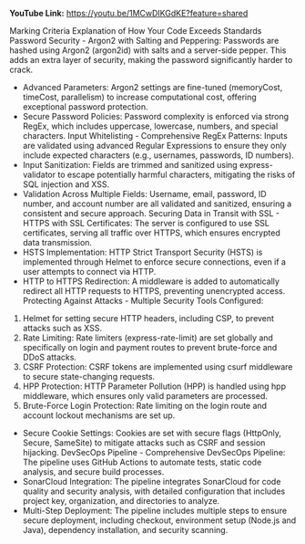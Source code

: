 **YouTube Link:**
https://youtu.be/1MCwDIKGdKE?feature=shared

Marking Criteria	Explanation of How Your Code Exceeds Standards
Password Security	- Argon2 with Salting and Peppering: Passwords are hashed using Argon2 (argon2id) with salts and a server-side pepper. This adds an extra layer of security, making the password significantly harder to crack.
- Advanced Parameters: Argon2 settings are fine-tuned (memoryCost, timeCost, parallelism) to increase computational cost, offering exceptional password protection.
- Secure Password Policies: Password complexity is enforced via strong RegEx, which includes uppercase, lowercase, numbers, and special characters.
Input Whitelisting	- Comprehensive RegEx Patterns: Inputs are validated using advanced Regular Expressions to ensure they only include expected characters (e.g., usernames, passwords, ID numbers).
- Input Sanitization: Fields are trimmed and sanitized using express-validator to escape potentially harmful characters, mitigating the risks of SQL injection and XSS.
- Validation Across Multiple Fields: Username, email, password, ID number, and account number are all validated and sanitized, ensuring a consistent and secure approach.
Securing Data in Transit with SSL	- HTTPS with SSL Certificates: The server is configured to use SSL certificates, serving all traffic over HTTPS, which ensures encrypted data transmission.
- HSTS Implementation: HTTP Strict Transport Security (HSTS) is implemented through Helmet to enforce secure connections, even if a user attempts to connect via HTTP.
- HTTP to HTTPS Redirection: A middleware is added to automatically redirect all HTTP requests to HTTPS, preventing unencrypted access.
Protecting Against Attacks	- Multiple Security Tools Configured:
1. Helmet for setting secure HTTP headers, including CSP, to prevent attacks such as XSS.
2. Rate Limiting: Rate limiters (express-rate-limit) are set globally and specifically on login and payment routes to prevent brute-force and DDoS attacks.
3. CSRF Protection: CSRF tokens are implemented using csurf middleware to secure state-changing requests.
4. HPP Protection: HTTP Parameter Pollution (HPP) is handled using hpp middleware, which ensures only valid parameters are processed.
5. Brute-Force Login Protection: Rate limiting on the login route and account lockout mechanisms are set up.
- Secure Cookie Settings: Cookies are set with secure flags (HttpOnly, Secure, SameSite) to mitigate attacks such as CSRF and session hijacking.
DevSecOps Pipeline	- Comprehensive DevSecOps Pipeline: The pipeline uses GitHub Actions to automate tests, static code analysis, and secure build processes.
- SonarCloud Integration: The pipeline integrates SonarCloud for code quality and security analysis, with detailed configuration that includes project key, organization, and directories to analyze.
- Multi-Step Deployment: The pipeline includes multiple steps to ensure secure deployment, including checkout, environment setup (Node.js and Java), dependency installation, and security scanning.
